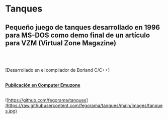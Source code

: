 # **Tanques**
## Pequeño juego de tanques desarrollado en 1996 para MS-DOS como demo final de un artículo para VZM (Virtual Zone Magazine)
\
&nbsp;

[Desarrollado en el compilador de Borland C/C++]
\
&nbsp;

[**Publicación en Computer Emuzone**](https://computeremuzone.com/ficha/335/tanques)
\
&nbsp;

![https://github.com/fegorama/tanques](https://raw.githubusercontent.com/fegorama/tanques/main/images/tanques.jpg)

